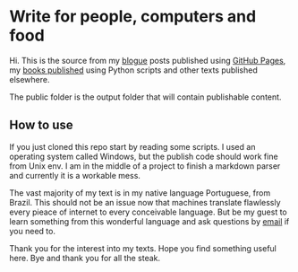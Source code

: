 # Write for people, computers and food

Hi. This is the source from my [blogue] posts published using [GitHub Pages], my [books published] using Python scripts and other texts published elsewhere.

The public folder is the output folder that will contain publishable content.

## How to use

If you just cloned this repo start by reading some scripts. I used an operating system called Windows, but the publish code should work fine from Unix env. I am in the middle of a project to finish a markdown parser and currently it is a workable mess.

The vast majority of my text is in my native language Portuguese, from Brazil. This should not be an issue now that machines translate flawlessly every pieace of internet to every conceivable language. But be my guest to learn something from this wonderful language and ask questions by [email] if you need to.

Thank you for the interest into my texts. Hope you find something useful here. Bye and thank you for all the steak.

[blogue]: https://caloni.com.br
[GitHub Pages]: https://github.com/Caloni/caloni.github.io
[books published]: https://www.amazon.com/s?rh=p_27%3AWanderley%2BCaloni
[email]: mailto:wanderley.caloni@gmail.com
